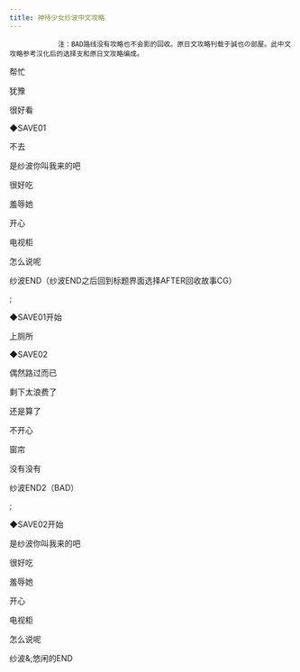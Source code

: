 ```yaml
---
title: 神待少女纱波中文攻略
---
```


                注：BAD路线没有攻略也不会影的回收。原日文攻略刊载于誠也の部屋。此中文攻略参考汉化后的选择支和原日文攻略编成。



帮忙



犹豫



很好看



◆SAVE01



不去



是纱波你叫我来的吧



很好吃



羞辱她



开心



电视柜



怎么说呢



纱波END（纱波END之后回到标题界面选择AFTER回收故事CG）



 ;



◆SAVE01开始



上厕所



◆SAVE02



偶然路过而已



剩下太浪费了



还是算了



不开心



窗帘



没有没有



纱波END2（BAD）



 ;



◆SAVE02开始



是纱波你叫我来的吧



很好吃



羞辱她



开心



电视柜



怎么说呢



纱波&;悠闲的END


              
